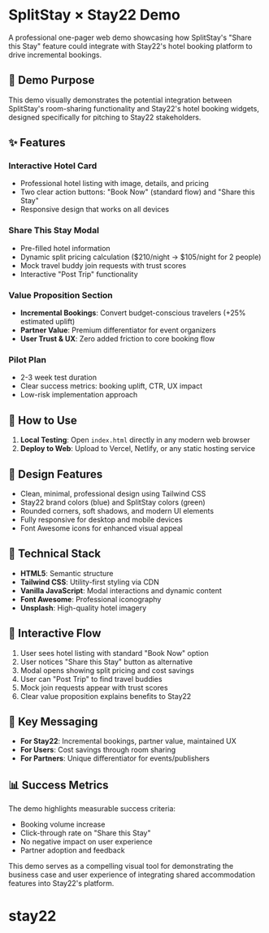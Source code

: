 # SplitStay × Stay22 Demo

A professional one-pager web demo showcasing how SplitStay's "Share this Stay" feature could integrate with Stay22's hotel booking platform to drive incremental bookings.

## 🎯 Demo Purpose

This demo visually demonstrates the potential integration between SplitStay's room-sharing functionality and Stay22's hotel booking widgets, designed specifically for pitching to Stay22 stakeholders.

## ✨ Features

### Interactive Hotel Card
- Professional hotel listing with image, details, and pricing
- Two clear action buttons: "Book Now" (standard flow) and "Share this Stay"
- Responsive design that works on all devices

### Share This Stay Modal
- Pre-filled hotel information
- Dynamic split pricing calculation ($210/night → $105/night for 2 people)
- Mock travel buddy join requests with trust scores
- Interactive "Post Trip" functionality

### Value Proposition Section
- **Incremental Bookings**: Convert budget-conscious travelers (+25% estimated uplift)
- **Partner Value**: Premium differentiator for event organizers
- **User Trust & UX**: Zero added friction to core booking flow

### Pilot Plan
- 2-3 week test duration
- Clear success metrics: booking uplift, CTR, UX impact
- Low-risk implementation approach

## 🚀 How to Use

1. **Local Testing**: Open `index.html` directly in any modern web browser
2. **Deploy to Web**: Upload to Vercel, Netlify, or any static hosting service

## 🎨 Design Features

- Clean, minimal, professional design using Tailwind CSS
- Stay22 brand colors (blue) and SplitStay colors (green)
- Rounded corners, soft shadows, and modern UI elements
- Fully responsive for desktop and mobile devices
- Font Awesome icons for enhanced visual appeal

## 🔧 Technical Stack

- **HTML5**: Semantic structure
- **Tailwind CSS**: Utility-first styling via CDN
- **Vanilla JavaScript**: Modal interactions and dynamic content
- **Font Awesome**: Professional iconography
- **Unsplash**: High-quality hotel imagery

## 📱 Interactive Flow

1. User sees hotel listing with standard "Book Now" option
2. User notices "Share this Stay" button as alternative
3. Modal opens showing split pricing and cost savings
4. User can "Post Trip" to find travel buddies
5. Mock join requests appear with trust scores
6. Clear value proposition explains benefits to Stay22

## 🎯 Key Messaging

- **For Stay22**: Incremental bookings, partner value, maintained UX
- **For Users**: Cost savings through room sharing
- **For Partners**: Unique differentiator for events/publishers

## 📊 Success Metrics

The demo highlights measurable success criteria:
- Booking volume increase
- Click-through rate on "Share this Stay"
- No negative impact on user experience
- Partner adoption and feedback

This demo serves as a compelling visual tool for demonstrating the business case and user experience of integrating shared accommodation features into Stay22's platform.


# stay22

